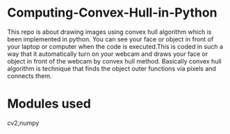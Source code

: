 # Computing-Convex-Hull-in-Python
This repo is about drawing images using convex hull algorithm which is been implemented in python. You can see your face or object in front of  your laptop or computer when the code is executed.This is coded in such a way that it automatically turn on your webcam and draws your face or object in front of the webcam by convex hull method. 
Basically convex hull algorithm is technique that finds the object outer functions  via pixels and connects them.

# Modules used

cv2,numpy



